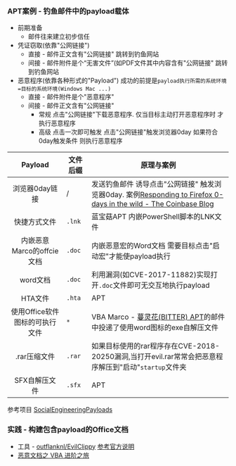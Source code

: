 ### APT案例 - 钓鱼邮件中的payload载体

* 前期准备
  * 邮件往来建立初步信任
* 凭证窃取(依靠"公网链接")
  * 直接 - 邮件正文含有"公网链接" 跳转到钓鱼网站
  * 间接 - 邮件附件是个“无害文件”(如PDF文件其中内容含有"公网链接" 跳转到钓鱼网站
* 恶意程序(依靠各种形式的"Payload") 成功的前提是`payload执行所需的系统环境=目标的系统环境(Windows Mac ...)`
  * 直接 - 邮件附件是个"恶意程序"
  * 间接 - 邮件正文含有"公网链接"
    * 常规 点击"公网链接"下载恶意程序. 仅当目标主动打开恶意程序时 才执行恶意程序
    * 高级 点击一次即可触发 点击"公网链接"触发浏览器0day 如果符合0day触发条件 则执行恶意程序

|Payload|文件后缀|原理与案例|
|:----:|-|----|
|浏览器0day链接|/|发送钓鱼邮件 诱导点击"公网链接" 触发浏览器0day. 案例[Responding to Firefox 0-days in the wild - The Coinbase Blog](https://blog.coinbase.com/responding-to-firefox-0-days-in-the-wild-d9c85a57f15b)|
|快捷方式文件|`.lnk`|蓝宝菇APT 内嵌PowerShell脚本的LNK文件|
|内嵌恶意Marco的offcie文档|`.doc`|内嵌恶意宏的Word文档 需要目标点击"启动宏"才能使payload执行|
|word文档|`.doc`|利用漏洞(如CVE-2017-11882)实现打开`.doc`文件即可无交互地执行payload|
|HTA文件|`.hta`|APT|
|使用Office软件图标的可执行文件|`*`|VBA Marco - [蔓灵花(BITTER) APT](https://s.tencent.com/research/report/615.html)的邮件中投递了使用word图标的exe自解压文件|
|.rar压缩文件|`.rar`|如果目标使用的rar程序存在CVE-2018-20250漏洞,当打开evil.rar常常会把恶意程序解压到"启动"`startup`文件夹|
|SFX自解压文件|`.sfx`|APT|SFX(SelF-eXtracting)自解压文件是一种压缩文件 双击该文件就能自动执行解压缩|

参考项目 [SocialEngineeringPayloads](https://github.com/bhdresh/SocialEngineeringPayloads)


### 实践 - 构建包含payload的Office文档

* 工具 - [outflanknl/EvilClippy](https://github.com/outflanknl/EvilClippy) [参考官方说明](https://outflank.nl/blog/2019/05/05/evil-clippy-ms-office-maldoc-assistant/)
* [恶意文档之 VBA 进阶之旅](https://mp.weixin.qq.com/s?timestamp=1564024589&src=3&ver=1&signature=5qCWwdoC3R-ovJyrkClXoQRo6yJKXys8mWW8Im6PKLEJ8GKti7erXOiKRWpjFM48P8DzIs3pZpcikyioCqEV69x0ATWtBbALMn5MkhjaDa8V-BCQfg7kGLJRjj3q0ncqHR22LmaXLVmqvlXooa6MZ3V0P993xuRPJmE5l9JRC58=)
